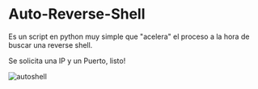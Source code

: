# Auto-Reverse-Shell

Es un script en python muy simple que "acelera" el proceso a la hora de buscar una reverse shell.

Se solicita una IP y un Puerto, listo!

![autoshell](https://user-images.githubusercontent.com/131263019/234382591-0026cf2e-187c-4d34-b28b-14a1aff77740.png)

